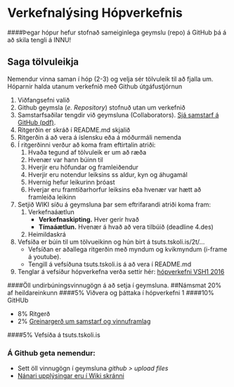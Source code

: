 # Verkefnalýsing Hópverkefnis 
####Þegar hópur hefur stofnað sameiginlega geymslu (repo) á GitHub þá á að skila tengli á INNU!
## Saga tölvuleikja
Nemendur vinna saman í hóp (2-3) og velja sér tölvuleik til að fjalla um.  
Hóparnir halda utanum verkefnið með Github útgáfustjórnun
	
<ol>
	<li>Viðfangsefni valið
	<li>Github geymsla (<i>e. Repository</i>) stofnuð utan um verkefnið</li>
	<li>Samstarfsaðilar tengdir við geymsluna (Collaborators). <a href="https://github.com/VSH24/VSH1-hopverkefni/tree/master/lei%C3%B0beiningar"> Sjá samstarf á GitHub (pdf)</a>.</li>
	<li>Ritgerðin er skráð í README.md skjalið</li>
	<li>Ritgerðin á að vera á íslensku eða á móðurmáli nemenda</li>
	<li>Í ritgerðinni verður að koma fram eftirtalin atriði:
		<ol>
			<li>Hvaða tegund af tölvuleik er um að ræða</li>
			<li>Hvenær var hann búinn til </li>
			<li>Hverjir eru höfundar og framleiðendur</li>
			<li>Hverjir eru notendur leiksins ss aldur, kyn og áhugamál</li>	
			<li>Hvernig hefur leikurinn þróast</li>
			<li>Hverjar eru framtíðarhorfur leiksins eða hvenær var hætt að framleiða leikinn</li>
		</ol>
	</li>
	<li>Setjið WIKI síðu á geymsluna þar sem eftrifarandi atriði koma fram:
		<ol>	
			<li>Verkefnaáætlun
				<ul>
					<li><b>Verkefnaskipting.</b> Hver gerir hvað</li>
				</ul>
				<ul>
					<li><b>Tímaáætlun.</b> Hvenær á hvað að vera tilbúið (deadline 4.des)</li>
				</ul>
			</li>
			<li>Heimildaskrá</li>
		</ol>
	</li>
	<li>Vefsíða er búin til um tölvueikinn og hún birt á tsuts.tskoli.is/2t/...
		<ul>
			<li>Vefsíðan er aðallega ritgerðin með myndum og kvikmyndum (i-frame á youtube).
			<li>Tengill á vefsíðuna tsuts.tskoli.is á að vera í README.md</li>
		</ul> 
	</li>
	<li>Tenglar á vefsíður hópverkefna verða settir hér: <a href="https://github.com/VSH24/VSH1-hopverkefni/wiki/">hópverkefni VSH1 2016</a></li>
</ol>
####Öll undirbúningsvinnugögn á að setja í geymsluna. 
##Námsmat 20% af heildareinkunn
####5%  Viðvera og þáttaka í hópverkefni 1
####10% GitHUb 
<ul><li> 8% Ritgerð
</li><li>2% <a href="https://github.com/VSH24/VSH1-hopverkefni/wiki/Greinarger%C3%B0"> Greinargerð um samstarf og vinnuframlag </a></li>
</ul>
####5% Vefsíða á tsuts.tskoli.is  

### Á Github geta nemendur:
*	Sett öll vinnugögn í geymsluna <i> github > upload files</i>
*	<a href="https://github.com/VSH24/VSH1-hopverkefni/wiki/Allt-um-Git-og-Github">Nánari upplýsingar eru í Wiki skránni</a></li>
 </ol>
